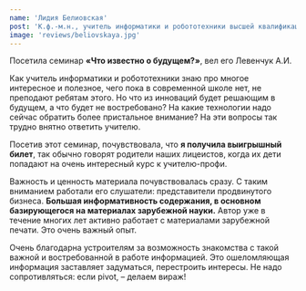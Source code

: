 ```yaml
---
name: 'Лидия Белиовская'
post: 'К.ф.-м.н., учитель информатики и робототехники высшей квалификационной категории, Почетный работник общего образования РФ, Лауреат Премии г. Москвы за большой вклад в <a href="https://www.facebook.com/mosrobotics/" target="_blank">организацию НИР</a> школьников в области робототехники и мехатроники, тренер сборной школьников России по робототехнике, автор учебников и книг для школьников по робототехнике'
image: 'reviews/beliovskaya.jpg'
---
```


Посетила семинар **«Что известно о будущем?»**, вел его Левенчук А.И.

Как учитель информатики и робототехники знаю про многое интересное и полезное, чего пока в современной школе нет, не преподают ребятам этого. Но что из инноваций будет решающим в будущем, а что будет не востребовано? На какие технологии надо сейчас обратить более пристальное внимание? На эти вопросы так трудно внятно ответить учителю.

Посетив этот семинар, почувствовала, что **я получила выигрышный билет**, так обычно говорят родители наших лицеистов, когда их дети попадают на очень интересный курс к учителю-профи.

Важность и ценность материала почувствовалась сразу. С таким вниманием работали его слушатели: представители продвинутого бизнеса. **Большая информативность содержания, в основном базирующегося на материалах зарубежной науки.** Автор уже в течение многих лет активно работает с материалами зарубежной печати. Это очень важный опыт.

Очень благодарна устроителям за возможность знакомства с такой важной и востребованной в работе информацией. Это ошеломляющая информация заставляет задуматься, перестроить интересы. Не надо сопротивляться: если pivot, – делаем вираж!
